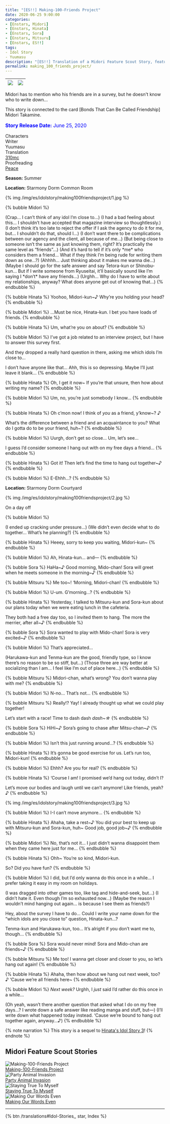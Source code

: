 ```yaml
---
title: "[ES!!] Making-100-Friends Project"
date: 2020-06-25 9:00:00
categories:
- [Enstars, Midori]
- [Enstars, Hinata]
- [Enstars, Sora]
- [Enstars, Mitsuru]
- [Enstars, ES!!]
tags:
- Idol Story
- Yuumasu
description: "[ES!!] Translation of a Midori Feature Scout Story, featuring Hinata, Sora, and Mitsuru. Midori has to mention who his friends are in a survey, but he doesn't know who to write down…"
permalink: making_100_friends_project/
---
```

![](/img/es/idolstory/making100friendsproject/c1.jpg)|![](/img/es/idolstory/making100friendsproject/c2.jpg)
:-:|:-:

Midori has to mention who his friends are in a survey, but he doesn't know who to write down…

This story is connected to the card [Bonds That Can Be Called Friendship] Midori Takamine.

<p style="color:blue;font-size:110%;"><b>Story Release Date:</b> June 25, 2020</p>

<div class="three-wrapper" style="--storyColor:#965e7d;--storyColor-rgb:150,94,125;--storyColor-h:326.8;--storyColor-s: 23%;--storyColor-l:47.8%;">
    <div class="info-area">
        <div class="info">
            <div class="info-item characters">
                <div class="label">
                    Characters
                </div>
                <div class="value">
								<a href="/categories/Enstars/Midori" character="Midori"></a>
								<a href="/categories/Enstars/Hinata" character="Hinata"></a>
								<a href="/categories/Enstars/Sora" character="Sora"></a>
								<a href="/categories/Enstars/Mitsuru" character="Mitsuru"></a>
                </div>
            </div>
            <div class="info-item one">
                <div class="label">
                    Writer
                </div>
                <div class="value">
                    Yuumasu
                </div>
            </div>
            <div class="info-item two">
                <div class="label">
                    Translation
                </div>
                <div class="value">
                    <a href="/about">310mc</a>
                </div>
            </div>
            <div class="info-item three">
                <div class="label">
                   Proofreading
                </div>
                <div class="value">
                    <a href="https://twitter.com/yoroshikilled">Peace</a>
                </div>
            </div>
        </div>
    </div>
</div>

<!-- more -->

<link rel="stylesheet" href="/css/storylist.css">

<div class="msr-season summer">
    <p><span><b>Season:</b> Summer</span></p>
</div>
<div class="msr-location">
    <p><span><b>Location:</b> Starmony Dorm Common Room</span></p>
</div>

{% img /img/es/idolstory/making100friendsproject/1.jpg %}

{% bubble Midori %}
<th>(Crap… I can’t think of any idol I’m close to…)</th>

<th>(I had a bad feeling about this… I shouldn’t have accepted that magazine interview so thoughtlessly.)</th>

<th>(I don’t think it’s too late to reject the offer if I ask the agency to do it for me, but… I shouldn’t do that, should I…)</th>

<th>(I don’t want there to be complications between our agency and the client, all because of me…)</th>

<th>(But being close to someone isn’t the same as just knowing them, right? It’s practically the same level as “friends”…)</th>

<th>(And it’s hard to tell if it’s only *me* who considers them a friend… What if they think I’m being rude for writing them down as one…?)</th>

<th>(Ahhhh… Just thinking about it makes me wanna die…)</th>

<th>(Maybe I should go for the safe answer and say Tetora-kun or Shinobu-kun… But if I write someone from Ryuseitai, it’ll basically sound like I’m saying I *don’t* have any friends…)</th>

<th>(Urghh… Why do I have to write about my relationships, anyway? What does anyone get out of knowing that…)</th>
{% endbubble %}

{% bubble Hinata %}
Yoohoo, Midori-kun~♪ Why’re you holding your head?
{% endbubble %}

{% bubble Midori %}
…Must be nice, Hinata-kun. I bet you have loads of friends.
{% endbubble %}

{% bubble Hinata %}
Um, what’re you on about?
{% endbubble %}

{% bubble Midori %}
I’ve got a job related to an interview project, but I have to answer this survey first.

And they dropped a really hard question in there, asking me which idols I’m close to…

I don’t have anyone like that… Ahh, this is so depressing. Maybe I’ll just leave it blank…
{% endbubble %}

{% bubble Hinata %}
Oh, I get it now~ If you’re that unsure, then how about writing my name?
{% endbubble %}

{% bubble Midori %}
Um, no, you’re just somebody I know…
{% endbubble %}

{% bubble Hinata %}
Oh c’mon now! I think of *you* as a friend, y’know~? ♪

What’s the difference between a friend and an acquaintance to you? What do I gotta do to be your friend, huh~?
{% endbubble %}

{% bubble Midori %}
Uurgh, don’t get so close… Um, let’s see…

I guess I’d consider someone I hang out with on my free days a friend…
{% endbubble %}

{% bubble Hinata %}
Got it! Then let’s find the time to hang out together~♪
{% endbubble %}

{% bubble Midori %}
E-Ehhh…?
{% endbubble %}

<div class="msr-location">
    <p><span><b>Location:</b> Starmony Dorm Courtyard</span></p>
</div>

{% img /img/es/idolstory/making100friendsproject/2.jpg %}

<div class="msr-narration">
    <p>On a day off</p>
</div>

{% bubble Midori %}
<th>(I ended up cracking under pressure…)</th>

<th>(We didn’t even decide what to do together… What’s he planning?)</th>
{% endbubble %}

{% bubble Hinata %}
Heeey, sorry to keep you waiting, Midori-kun~
{% endbubble %}

{% bubble Midori %}
Ah, Hinata-kun… and—
{% endbubble %}

{% bubble Sora %}
HaHa\~♪ Good morning, Mido-chan! Sora will greet when he meets someone in the morning\~♪
{% endbubble %}

{% bubble Mitsuru %}
Me too~! ‘Morning, Midori-chan!
{% endbubble %}

{% bubble Midori %}
U-um. G’morning…?
{% endbubble %}

{% bubble Hinata %}
Yesterday, I talked to Mitsuru-kun and Sora-kun about our plans today when we were eating lunch in the cafeteria.

They both had a free day too, so I invited them to hang. The more the merrier, after all~♪
{% endbubble %}

{% bubble Sora %}
Sora wanted to play with Mido-chan! Sora is very excited~♪
{% endbubble %}

{% bubble Midori %}
That’s appreciated…

<th>(Harukawa-kun and Tenma-kun are the good, friendly type, so I know there’s no reason to be so stiff, but…)</th>

<th>(Those three are way better at socializing than I am… I feel like I’m out of place here…)</th>
{% endbubble %}

{% bubble Mitsuru %}
Midori-chan, what’s wrong? You don’t wanna play with me?
{% endbubble %}

{% bubble Midori %}
N-no… That’s not…
{% endbubble %}

{% bubble Mitsuru %}
Really!? Yay! I already thought up what we could play together!

Let’s start with a race! Time to dash dash *dash~☆*
{% endbubble %}

{% bubble Sora %}
HiHi\~♪ Sora’s going to chase after Mitsu-chan\~♪
{% endbubble %}

{% bubble Midori %}
Isn’t this just running around…?
{% endbubble %}

{% bubble Hinata %}
It’s gonna be good exercise for us. Let’s run too, Midori-kun!
{% endbubble %}

{% bubble Midori %}
Ehhh? Are you for real?
{% endbubble %}

{% bubble Hinata %}
‘Course I am! I promised we’d hang out today, didn’t I?

Let’s move our bodies and laugh until we can’t anymore! Like friends, yeah? ♪
{% endbubble %}

{% img /img/es/idolstory/making100friendsproject/3.jpg %}

{% bubble Midori %}
I-I can’t move anymore…
{% endbubble %}

{% bubble Hinata %}
Ahaha, take a rest\~♪ You did your best to keep up with Mitsuru-kun and Sora-kun, huh~ Good job, good job\~♪
{% endbubble %}

{% bubble Midori %}
No, that’s not it… I just didn’t wanna disappoint them when they came here just for me…
{% endbubble %}

{% bubble Hinata %}
Ohh~ You’re so kind, Midori-kun.

So? Did you have fun?
{% endbubble %}

{% bubble Midori %}
I did, but I’d only wanna do this once in a while… I prefer taking it easy in my room on holidays.

<th>(I was dragged into other games too, like tag and hide-and-seek, but…)</th>

<th>(I didn’t hate it. Even though I’m so exhausted now…)</th>

<th>(Maybe the reason I wouldn’t mind hanging out again… is because I see them as friends?)</th>

Hey, about the survey I have to do… Could I write your name down for the “which idols are you close to” question, Hinata-kun…?

Tenma-kun and Harukawa-kun, too… It’s alright if you don’t want me to, though…
{% endbubble %}

{% bubble Sora %}
Sora would never mind! Sora and Mido-chan are friends~♪
{% endbubble %}

{% bubble Mitsuru %}
Me too! I wanna get closer and closer to you, so let’s hang out again!
{% endbubble %}

{% bubble Hinata %}
Ahaha, then how about we hang out next week, too? ♪ ‘Cause we’re all friends here~
{% endbubble %}

{% bubble Midori %}
*Next week?* Urghh, I *just* said I’d rather do this once in a while…

<th>(Oh yeah, wasn’t there another question that asked what I do on my free days…? I wrote down a safe answer like reading manga and stuff, but—)</th>

<th>(I’ll write down what happened today instead. ‘Cause we’re bound to hang out together again, anyway…♪)</th>
{% endbubble %}

{% note narration %}
This story is a sequel to <a href="/idol_story/hinata_3" target="_blank">Hinata's Idol Story 3</a>!
{% endnote %}

## Midori Feature Scout Stories

<div class="stories">
<div class="story">
    <div class="image">
        <img
            src="/img/es/idolstory/making100friendsproject/c2.jpg"
            alt="Making-100-Friends Project"
        />
    </div>
    <a href="/making_100_friends_project" class="storyName" target="_blank">
        <span>Making-100-Friends Project</span>
        <span class="read"></span>
    </a>
</div>
<div class="story">
    <div class="image">
        <img
            src="/img/es/idolstory/partyanimalinvasion/c1.jpg"
            alt="Party Animal Invasion"
        />
    </div>
    <a href="/party_animal_invasion" class="storyName" target="_blank">
        <span>Party Animal Invasion</span>
        <span class="read"></span>
    </a>
</div>
<div class="story">
    <div class="image">
        <img
            src="/img/es/idolstory/stayingtrue/c1.jpg"
            alt="Staying True To Myself"
        />
    </div>
    <a href="/staying_true_to_myself" class="storyName" target="_blank">
        <span>Staying True To Myself</span>
        <span class="read"></span>
    </a>
</div>
<div class="story">
    <div class="image">
        <img
            src="/img/es/idolstory/makewordseven/c1.jpg"
            alt="Making Our Words Even"
        />
    </div>
    <a href="/making_our_words_even" class="storyName" target="_blank">
        <span>Making Our Words Even</span>
        <span class="read"></span>
    </a>
</div>
</div>

<hr>

<div toc>{% btn /translations#Idol-Stories,, star, Index %}</div>
